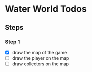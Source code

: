 # Water World Todos
## Steps
### Step 1
* [X] draw the map of the game
* [ ] draw the player on the map
* [ ] draw collectors on the map

